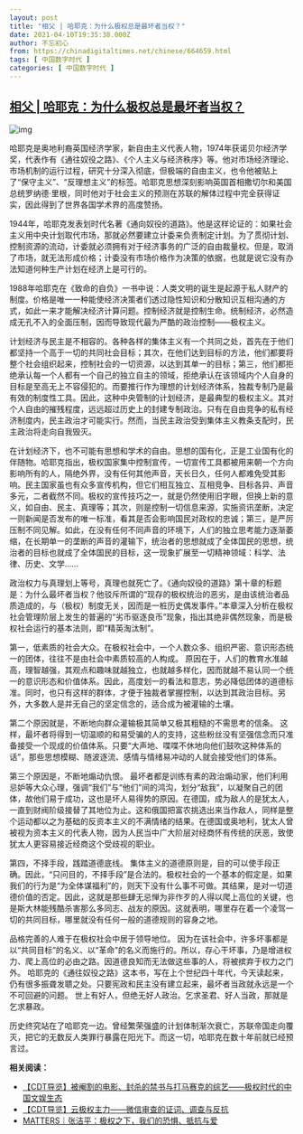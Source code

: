 ```yaml
---
layout: post
title: "相父 | 哈耶克：为什么极权总是最坏者当权？"
date: 2021-04-10T19:35:38.000Z
author: 不忘初心
from: https://chinadigitaltimes.net/chinese/664659.html
tags: [ 中国数字时代 ]
categories: [ 中国数字时代 ]
---
```

<!--1618083338000-->
[相父 | 哈耶克：为什么极权总是最坏者当权？](https://chinadigitaltimes.net/chinese/664659.html)
------

<div>
<p><img src="https://chinadigitaltimes.net/chinese/files/2021/04/post-664659-6071fe0d31dc2." alt="img" /></p><p>哈耶克是奥地利裔英国经济学家，新自由主义代表人物，1974年获诺贝尔经济学奖，代表作有《通往奴役之路》、《个人主义与经济秩序》等。他对市场经济理论、市场机制的运行过程，研究十分深入彻底，但极端的自由主义，也令他被贴上了“保守主义”、“反理想主义”的标签。哈耶克思想深刻影响英国首相撒切尔和美国总统罗纳德·里根，同时他对于社会主义的预测在苏联的解体过程中完全获得证实，因此得到了世界各国学术界的高度赞扬。</p><p>1944年，哈耶克发表划时代名著《通向奴役的道路》。他是这样论证的：如果社会主义用中央计划取代市场，那就必然要建立计委来负责制定计划。为了贯彻计划、控制资源的流动，计委就必须拥有对于经济事务的广泛的自由裁量权。但是，取消了市场，就无法形成价格；计委没有市场价格作为决策的依据，也就是说它没有办法知道何种生产计划在经济上是可行的。</p><p>1988年哈耶克在《致命的自负》一书中说：人类文明的诞生是起源于私人财产的制度。价格是唯一一种能使经济决策者们透过隐性知识和分散知识互相沟通的方式，如此一来才能解决经济计算问题。控制经济就是控制生命。统制经济，必然造成无孔不入的全面压制，因而导致现代最为严酷的政治控制——极权主义。</p><p>计划经济与民主是不相容的。各种各样的集体主义有一个共同之处，首先在于他们都坚持一个高于一切的共同社会目标；其次，在他们达到目标的方法，他们都要将整个社会组织起来，控制社会的一切资源，以达到其单一的目标；第三，他们都拒绝承认每一个人都有一个自己的独立自主的领域，拒绝承认在该领域内个人自身的目标是至高无上不容侵犯的。而要推行作为理想的计划经济体系，独裁专制乃是最有效的制度性工具。因此，这种中央管制的计划经济，是最典型的极权主义。其对个人自由的摧残程度，远远超过历史上的封建专制政治。只有在自由竞争的私有经济制度内，民主政治才可能实行。然而，当民主政治受到集体主义教条支配时，民主政治将走向自我毁灭。</p><p>在计划经济下，也不可能有思想和学术的自由。思想的国有化，正是工业国有化的伴随物。哈耶克指出，极权国家集中控制宣传，一切宣传工具都被用来朝一个方向影响所有的人，隔绝外界，没有任何其他声音，天长日久，任何人都难免受其影响。民主国家虽也有众多宣传机构，但它们相互独立、互相竞争、目标各异、声音多元，二者截然不同。极权的宣传技巧之一，就是仍然使用旧字眼，但换上新的意义，如自由、民主、真理等；其次，则是控制一切信息来源，实施资讯垄断，决定一则新闻是否发布的唯一标准，看其是否会影响国民对政权的忠诚；第三，是严厉压制不同见解。如此，在没有任何不同声音的环境下，人们的独立思考能力逐渐萎缩，在长期单一的垄断的声音的灌输下，统治者的思想就成了全体国民的思想，统治者的目标也就成了全体国民的目标，这一现象扩展至一切精神领域：科学、法律、历史、文学……</p><p>政治权力与真理划上等号，真理也就死亡了。《通向奴役的道路》第十章的标题是：为什么最坏者当权？他驳斥所谓的“现存的极权统治的恶劣，是由该统治者品质造成的，与（极权）制度无关，因而是一桩历史偶发事件。”本章深入分析在极权社会管理阶层上发生的普遍的“劣币驱逐良币”现象，指出其绝非偶然现象，而是极权社会运行的基本法则，即“精英淘汰制”。</p><p>第一，低素质的社会大众。在极权社会中，一个人数众多、组织严密、意识形态统一的团体，往往不是由社会中素质较高的人构成。 原因在于，人们的教育水准越高，理智越强，其观点和趣味就越独立，也就越多样化，因而就越不易认同一个统一的意识形态和价值体系。因此，高度划一的看法和意志，势必降低团体的道德标准。同时，也只有这样的群体，才便于独裁者掌握控制，以达到其政治目标。另外，大多数人是并无自己的坚定信念的，适合成为被灌输的土壤。</p><p>第二个原因就是，不断地向群众灌输极其简单又极其粗糙的不需思考的信条。 这样，最坏者将得到一切温顺的和易受骗的人的支持，这些粉丝没有坚强信念而只准备接受一个现成的价值体系。只要“大声地、喋喋不休地向他们鼓吹这种体系的话”，那些思想模糊、随波逐流、感情与情绪易冲动的人就会接受他们的体系。</p><p>第三个原因是，不断地煽动仇恨。 最坏者都是训练有素的政治煽动家，他们利用忌妒等大众心理，强调“我们”与“他们”间的鸿沟，划分“敌我”，以凝聚自己的团体，故他们易于成功，这也是坏人易得势的原因。在德国，成为敌人的是犹太人，一直到财阀阶级接替了其地位为止。这和俄国把富农挑选出来当作敌人，同样是整个运动都以之为基础的反资本主义的不满情绪的结果。在德国或奥地利，犹太人曾被视为资本主义的代表人物，因为人民当中广大阶层对经商怀有传统的厌恶，致使犹太人更容易接近经商这个受歧视的职业。</p><p>第四，不择手段，践踏道德底线。 集体主义的道德原则是，目的可以使手段正确。因此，“只问目的，不择手段”是合法的。极权社会的一个基本的假定是，如果我们的行为是“为全体谋福利”的，则天下没有什么事不可做。其结果，是对一切道德价值的否定。因此，这就是那些肆无忌惮为非作歹的人得以爬上高位的关键，也是斯大林能残酷杀害那么多同志、战友的原因。这就表明，哪里存在着一个凌驾一切的共同目标，哪里就没有任何一般的道德规则的容身之地。</p><p>品格完善的人难于在极权社会中居于领导地位。 因为在该社会中，许多坏事都是以“共同目标”的名义、以“革命”的名义而施行的。所以，存心干坏事，乃是增进权力、爬上高位的必由之路。因道德良知而无法做这些事的人，将被摈弃于权力之门外。 哈耶克的《通往奴役之路》这本书，写在上个世纪四十年代，今天读起来，仍有很多振聋发聩之处。只要宪政和民主没有建立起来，最坏者当政就永远是一个不可回避的问题。 世上有好人，但绝无好人政治。乞求圣君、好人当政，那就是乞求暴政。</p><p>历史终究站在了哈耶克一边。曾经繁荣强盛的计划体制渐次衰亡，苏联帝国走向覆灭，把它的无数反人类罪行暴露在阳光下。而这一切，哈耶克在数十年前就已经预言过。</p><p><strong>相关阅读：</strong></p><ul><li><a href="https://chinadigitaltimes.net/chinese/653907.html" title="【CDT导览】被阉割的电影、封杀的禁书与打马赛克的综艺——极权时代的中国文娱生态">【CDT导览】被阉割的电影、封杀的禁书与打马赛克的综艺——极权时代的中国文娱生态</a></li><li><a href="https://chinadigitaltimes.net/chinese/652187.html" title="【CDT导览】云极权主力——微信审查的证词、调查与反抗">【CDT导览】云极权主力——微信审查的证词、调查与反抗</a></li><li><a href="https://chinadigitaltimes.net/chinese/650051.html" title="MATTERS｜张洁平：极权之下，我们的恐惧、抵抗与爱">MATTERS｜张洁平：极权之下，我们的恐惧、抵抗与爱</a></li></ul>
</div>
